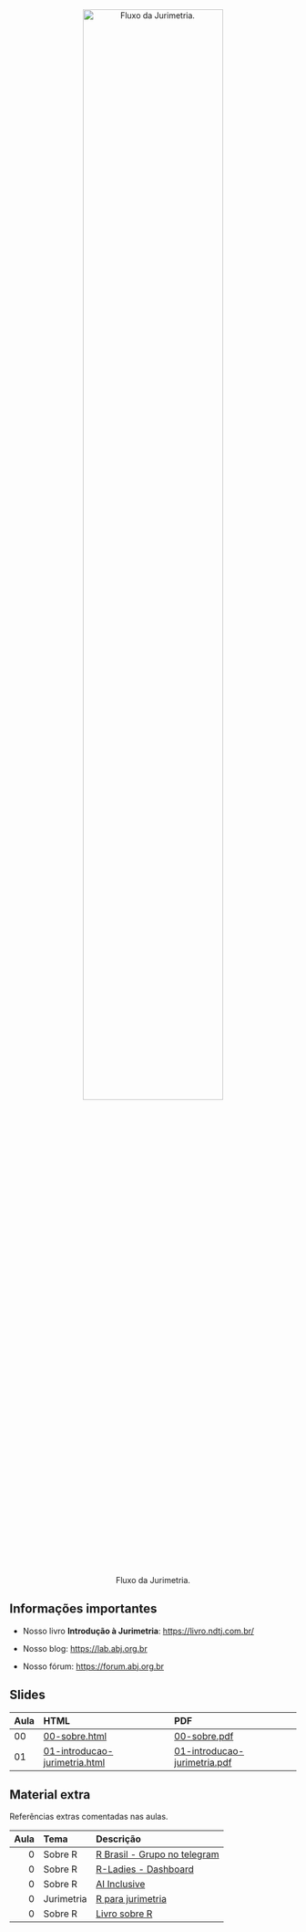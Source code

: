 
<!-- README.md is generated from README.Rmd. Please edit that file -->

<div class="figure" style="text-align: center">

<img src="https://abj.org.br/img/conteudo/ml-jurimetria.png" alt="Fluxo da Jurimetria." width="70%" />
<p class="caption">
Fluxo da Jurimetria.
</p>

</div>

## Informações importantes

-   Nosso livro **Introdução à Jurimetria**:
    <https://livro.ndtj.com.br/>

-   Nosso blog: <https://lab.abj.org.br>

-   Nosso fórum: <https://forum.abj.org.br>

## Slides

| Aula | HTML                                                                                                         | PDF                                                                                                        |
|:-----|:-------------------------------------------------------------------------------------------------------------|:-----------------------------------------------------------------------------------------------------------|
| 00   | [00-sobre.html](https://ndtj.github.io/main-jurimetria/slides/00-sobre.html)                                 | [00-sobre.pdf](https://ndtj.github.io/main-jurimetria/slides/00-sobre.pdf)                                 |
| 01   | [01-introducao-jurimetria.html](https://ndtj.github.io/main-jurimetria/slides/01-introducao-jurimetria.html) | [01-introducao-jurimetria.pdf](https://ndtj.github.io/main-jurimetria/slides/01-introducao-jurimetria.pdf) |

## Material extra

Referências extras comentadas nas aulas.

| Aula | Tema       | Descrição                                                                           |
|-----:|:-----------|:------------------------------------------------------------------------------------|
|    0 | Sobre R    | [R Brasil - Grupo no telegram](https://t.me/rbrasiloficial)                         |
|    0 | Sobre R    | [R-Ladies - Dashboard](https://benubah.github.io/r-community-explorer/rladies.html) |
|    0 | Sobre R    | [AI Inclusive](https://www.ai-inclusive.org/)                                       |
|    0 | Jurimetria | [R para jurimetria](https://abjur.github.io/r4jurimetrics)                          |
|    0 | Sobre R    | [Livro sobre R](https://livro.curso-r.com)                                          |
